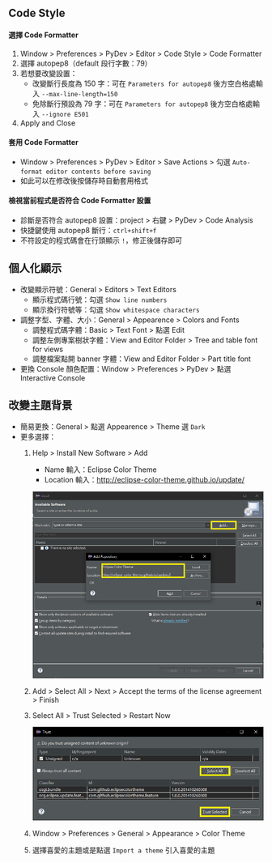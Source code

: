 ## Code Style
#### 選擇 Code Formatter
1. Window > Preferences > PyDev > Editor > Code Style > Code Formatter
2. 選擇 autopep8（default 段行字數：79）
3. 若想要改變設置：
    * 改變斷行長度為 150 字：可在 `Parameters for autopep8` 後方空白格處輸入 `--max-line-length=150`
    * 免除斷行預設為 79 字：可在 `Parameters for autopep8` 後方空白格處輸入 `--ignore E501`
4. Apply and Close

#### 套用 Code Formatter
* Window > Preferences > PyDev > Editor > Save Actions > 勾選 `Auto-format editor contents before saving`
* 如此可以在修改後按儲存時自動套用格式

#### 檢視當前程式是否符合 Code Formatter 設置
* 診斷是否符合 autopep8 設置：project > 右鍵 > PyDev > Code Analysis
* 快捷鍵使用 autopep8 斷行：`ctrl+shift+f`
* 不符設定的程式碼會在行頭顯示 `!`，修正後儲存即可

## 個人化顯示
* 改變顯示符號：General > Editors > Text Editors
  * 顯示程式碼行號：勾選 `Show line numbers`
  * 顯示換行符號等：勾選 `Show whitespace characters`
* 調整字型、字體、大小：General > Appearence > Colors and Fonts
  * 調整程式碼字體：Basic > Text Font > 點選 Edit
  * 調整左側專案樹狀字體：View and Editor Folder > Tree and table font for views
  * 調整檔案點開 banner 字體：View and Editor Folder > Part title font
* 更換 Console 顏色配置：Window > Preferences > PyDev > 點選 Interactive Console

## 改變主題背景
* 簡易更換：General > 點選 Appearence > Theme 選 `Dark`
* 更多選擇：
  1. Help > Install New Software > Add
      * Name 輸入：Eclipse Color Theme
      * Location 輸入：http://eclipse-color-theme.github.io/update/
        
      ![](https://github.com/yuning-lin/EnvironmentSetup/blob/main/SetUpPic/eclipse_install_color_theme.PNG)
        
  2. Add > Select All > Next > Accept the terms of the license agreement > Finish
  3. Select All > Trust Selected > Restart Now
        
      ![](https://github.com/yuning-lin/EnvironmentSetup/blob/main/SetUpPic/eclipse_trust.PNG)
        
  4. Window > Preferences > General > Appearance > Color Theme
  5. 選擇喜愛的主題或是點選 `Import a theme` 引入喜愛的主題
